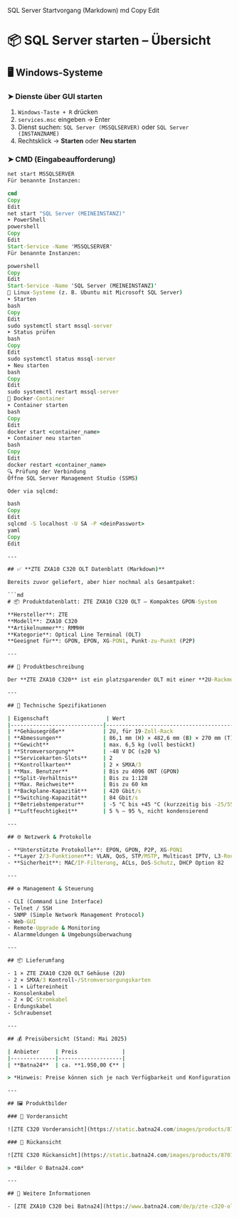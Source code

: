 SQL Server Startvorgang (Markdown)
md
Copy
Edit
# 📦 SQL Server starten – Übersicht

## 🖥️ Windows-Systeme

### ➤ Dienste über GUI starten
1. `Windows-Taste + R` drücken
2. `services.msc` eingeben → Enter
3. Dienst suchen: `SQL Server (MSSQLSERVER)` oder `SQL Server (INSTANZNAME)`
4. Rechtsklick → **Starten** oder **Neu starten**

### ➤ CMD (Eingabeaufforderung)

```cmd
net start MSSQLSERVER
Für benannte Instanzen:

cmd
Copy
Edit
net start "SQL Server (MEINEINSTANZ)"
➤ PowerShell
powershell
Copy
Edit
Start-Service -Name 'MSSQLSERVER'
Für benannte Instanzen:

powershell
Copy
Edit
Start-Service -Name 'SQL Server (MEINEINSTANZ)'
🐧 Linux-Systeme (z. B. Ubuntu mit Microsoft SQL Server)
➤ Starten
bash
Copy
Edit
sudo systemctl start mssql-server
➤ Status prüfen
bash
Copy
Edit
sudo systemctl status mssql-server
➤ Neu starten
bash
Copy
Edit
sudo systemctl restart mssql-server
🐳 Docker-Container
➤ Container starten
bash
Copy
Edit
docker start <container_name>
➤ Container neu starten
bash
Copy
Edit
docker restart <container_name>
🔍 Prüfung der Verbindung
Öffne SQL Server Management Studio (SSMS)

Oder via sqlcmd:

bash
Copy
Edit
sqlcmd -S localhost -U SA -P <deinPasswort>
yaml
Copy
Edit

---

## ✅ **ZTE ZXA10 C320 OLT Datenblatt (Markdown)**

Bereits zuvor geliefert, aber hier nochmal als Gesamtpaket:

```md
# 📦 Produktdatenblatt: ZTE ZXA10 C320 OLT – Kompaktes GPON-System

**Hersteller**: ZTE  
**Modell**: ZXA10 C320  
**Artikelnummer**: RMMHH  
**Kategorie**: Optical Line Terminal (OLT)  
**Geeignet für**: GPON, EPON, XG-PON1, Punkt-zu-Punkt (P2P)

---

## 🧰 Produktbeschreibung

Der **ZTE ZXA10 C320** ist ein platzsparender OLT mit einer **2U-Rackmontage**, ideal für FTTH-/FTTB-Netzwerke. Das System ist modular und unterstützt den Einsatz in Triple-Play-Szenarien (Daten, Sprache, Video). Dank **hoher Skalierbarkeit**, stabiler Leistung und einfacher Wartung eignet es sich hervorragend für Telekommunikationsunternehmen und ISPs.

---

## 🔧 Technische Spezifikationen

| Eigenschaft                  | Wert                                       |
|-----------------------------|--------------------------------------------|
| **Gehäusegröße**            | 2U, für 19-Zoll-Rack                       |
| **Abmessungen**             | 86,1 mm (H) × 482,6 mm (B) × 270 mm (T)    |
| **Gewicht**                 | max. 6,5 kg (voll bestückt)                |
| **Stromversorgung**         | -48 V DC (±20 %)                           |
| **Servicekarten-Slots**     | 2                                          |
| **Kontrollkarten**          | 2 × SMXA/3                                 |
| **Max. Benutzer**           | Bis zu 4096 ONT (GPON)                     |
| **Split-Verhältnis**        | Bis zu 1:128                               |
| **Max. Reichweite**         | Bis zu 60 km                               |
| **Backplane-Kapazität**     | 420 Gbit/s                                 |
| **Switching-Kapazität**     | 84 Gbit/s                                  |
| **Betriebstemperatur**      | -5 °C bis +45 °C (kurzzeitig bis -25/55 °C)|
| **Luftfeuchtigkeit**        | 5 % – 95 %, nicht kondensierend            |

---

## 🌐 Netzwerk & Protokolle

- **Unterstützte Protokolle**: EPON, GPON, P2P, XG-PON1
- **Layer 2/3-Funktionen**: VLAN, QoS, STP/MSTP, Multicast IPTV, L3-Routing
- **Sicherheit**: MAC/IP-Filterung, ACLs, DoS-Schutz, DHCP Option 82

---

## ⚙️ Management & Steuerung

- CLI (Command Line Interface)
- Telnet / SSH
- SNMP (Simple Network Management Protocol)
- Web-GUI
- Remote-Upgrade & Monitoring
- Alarmmeldungen & Umgebungsüberwachung

---

## 📦 Lieferumfang

- 1 × ZTE ZXA10 C320 OLT Gehäuse (2U)
- 2 × SMXA/3 Kontroll-/Stromversorgungskarten
- 1 × Lüftereinheit
- Konsolenkabel
- 2 × DC-Stromkabel
- Erdungskabel
- Schraubenset

---

## 💰 Preisübersicht (Stand: Mai 2025)

| Anbieter     | Preis              |
|--------------|--------------------|
| **Batna24**  | ca. **1.950,00 €** |

> *Hinweis: Preise können sich je nach Verfügbarkeit und Konfiguration ändern.*

---

## 🖼 Produktbilder

### 🔹 Vorderansicht

![ZTE C320 Vorderansicht](https://static.batna24.com/images/products/87010_main.jpg)

### 🔹 Rückansicht

![ZTE C320 Rückansicht](https://static.batna24.com/images/products/87010_2.jpg)

> *Bilder © Batna24.com*

---

## 🔗 Weitere Informationen

- [ZTE ZXA10 C320 bei Batna24](https://www.batna24.com/de/p/zte-c320-olt-rmmhh)